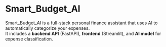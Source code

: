 # Smart_Budget_AI

Smart_Budget_AI is a full-stack personal finance assistant that uses AI to automatically categorize your expenses.  
It includes a **backend API** (FastAPI), **frontend** (Streamlit), and **AI model** for expense classification.
